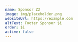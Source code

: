 ```yaml
---
name: Sponsor Z2
image: img/placeholder.png
websiteUrl: https://example.com
altText: Footer Sponsor $i
order: $i
active: false
---
```

